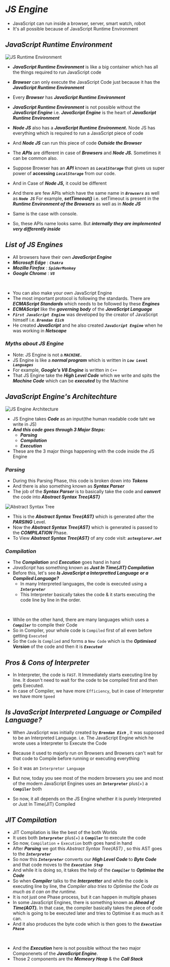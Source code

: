 # _JS Engine_
- JavaScript can run inside a browser, server, smart watch, robot
- It's all possible because of JavaScript Runtime Environment

## _JavaScript Runtime Environment_

![JS Runtime Environment](https://github.com/anupam-kumar-krishnan/Namaste-JavaScript/assets/69143883/04f66b20-732d-444c-9714-1e38cf5b35b8)


- **_JavaScript Runtime Environment_** is like a big container which has all the things required to run JavaScript code
- **_Browser_** can only execute the JavaScript Code just because it has the _**JavaScript Runtime Environment**_
- Every **_Browser_** has **_JavaScript Runtime Environment_**
- **_JavaScript Runtime Environment_** is not possible without the _**JavaScript Engine**_ i.e. **_JavaScript Engine_** is the heart of **_JavaScript Runtime Environment_** 

- **_Node JS_** also has a **_JavaScript Runtime Environment._** Node JS has everything which is required to run a JavaScript piece of code
- And _**Node JS**_ can run this piece of code **_Outside the Browser_**

- The **_APIs_** are different in case of **_Browsers_** and **_Node JS._** Sometimes it can be common also.
- Suppose Browser has an **_API_** known as **_`LocalStorage`_** that gives us super power of **accessing** **_`LocalStorage`_** from our code.
- And in Case of **_Node JS,_** it could be different
- And there are few APIs which have the same name in **_`Browsers`_** as well as **_`Node JS`_** For example, **_setTimeout()_** i.e. setTimeout is present in the **_Runtime Environment of the Browsers_** as well as in **_Node JS_**
- Same is the case with console. 
- So, these APIs name looks same. But _**internally they are implemented very differently inside**_

## _List of JS Engines_
- All browsers have their own **_JavaScript Engine_**
- **_Microsoft Edge_** : **_`Chakra`_**
- **_Mozilla Firefox_** : **_`SpiderMonkey`_**
- **_Google Chrome_** : **_`V8`_**
<br>

- You can also make your own JavaScript Engine
- The most important protocol is following the standards. There are **_ECMAScript Standards_** which needs to be followed by these **_Engines_**
- **_ECMAScript_** like the **_governing body_** of the **_JavaScript Language_**
- _**`First JavaScript Engine`**_ was developed by the creator of JavaScript himself i.e. **_`Brendan Eich`_**
- He created **_JavaScript_** and he also created _**`JavaScript Engine`**_ when he was working in _**Netscape**_

### _Myths about JS Engine_
- Note: JS Engine is not a **_`MACHINE.`_**
- JS Engine is like a _**normal program**_ which is written in **_`Low Level Languages`_**
- For example, **_Google's V8 Engine_** is written in `C++`
- That JS Engine take the _**High Level Code**_ which we write and spits the **_Machine Code_** which can be _**executed**_ by the Machine

## _JavaScript Engine's Architechture_

![JS Engine Architecture](https://github.com/anupam-kumar-krishnan/Namaste-JavaScript/assets/69143883/acad8b9e-dab8-401e-b047-59524a3c87e1)


- JS Engine takes _**Code**_ as an input(the human readable code taht we write in JS)
- _**And this code goes through 3 Major Steps:**_
  - **_Parsing_**
  - **_Compilation_**
  - **_Execution_**
- These are the 3 major things happening with the code inside the JS Engine

### _Parsing_
- During this Parsing Phase, this code is broken down into _**Tokens**_
- And there is also something known as **_Syntax Parser_**
- The job of the _**Syntax Parser**_ is to basically take the code and **_convert_** the code into **_Abstract Syntax Tree(AST)_**

![Abstract Syntax Tree](https://github.com/anupam-kumar-krishnan/Namaste-JavaScript/assets/69143883/a25a68f3-676d-49d2-9c45-c38cb7e126eb)

- This is the **_Abstract Syntax Tree(AST)_** which is generated after the **_PARSING_** Level.
- Now the **_Abstract Syntax Tree(AST)_** which is generated is passed to the **_COMPILATION_** Phase.
- To View  **_Abstract Syntax Tree(AST)_** of any code visit: **_`astexplorer.net`_**

### _Compilation_
- The **_Compilation_** and **_Execution_** goes hand in hand
- _JavaScript_ has something known as **_Just In Time(JIT) Compilation_** <br>
- Before this, let's see **_Is JavaScript a Interpretted Language or a Compiled Language?_**
  - In many Interpreted languages, the code is executed using a **_`Interpreter`_**
  - This Interpreter basically takes the code & it starts executing the code line by line in the order. 
<br>

- While on the other hand, there are many languages which uses a **_`Compiler`_** to compile their Code
- So in Compiler, your whole code is `Compiled` first of all even before getting `Executed`
- So the `Code` is `Complied` and forms a `New Code` which is the **_Optimised Version_** of the code and then it is **_`Executed`_**

## _Pros & Cons of Interpreter_
- In Interpreter, the code is `FAST`. It Immediately starts executing line by line. It doesn't need to wait for the code to be compiled first and then gets Executed.
- In case of Compiler, we have more `Efficiency`, but in case of Interpreter we have more `Speed`

## _Is JavaScript Interpreted Language or Compiled Language?_
- When JavaScript was initially created by **_`Brendan Eich`_** , it was supposed to be an Interpreted Language. i.e. The JavaScript Engine which he wrote uses a Interpreter to Execute the Code
- Because it used to majorly run on Browsers and Browsers can't wait for that code to Compile before running or executing everything
- So it was an `Interpretor Language`

- But now, today you see most of the modern browsers you see and most of the modern JavaScript Engines uses an **`Interpreter`** plus(+) a **`Compiler`** both
- So now, it all depends on the JS Engine whether it is purely Interpreted or Just In Time(JIT) Compiled

## _JIT Compilation_
- JIT Compilation is like the best of the both Worlds
- It uses both **`Interpreter`** plus(+) a **`Compiler`** to execute the code
- So now, `Compilation` + `Execution` both goes hand in hand
- After **_Parsing_** we got this _Abstract Syntax Tree(AST)_ , so this AST goes to the **_`Interpreter`_**
- So now this **_`Interpreter`_** converts our **_High Level Code_** to **_Byte Code_** and that code moves to the **_`Execution Step`_**
- And while it is doing so, it takes the help of the _**`Compiler`**_ to **_Optimise the Code_**
- So when **_Compiler_** talks to the **_Interpretter_** and while the code is executing line by line, the _Compiler also tries to Optimise the Code as much as it can on the runtime._
- It is not just one Phase process, but it can happen in multiple phases
- In some JavaScript Engines, there is something known as **_Ahead of Time(AOT)._** In that case, the compiler basically takes the piece of code which is going to be executed later and tries to Optimise it as much as it can.
- And it also produces the byte code which is then goes to the **_`Execution Phase`_**
<br>

- And the _**Execution**_ here is not possible without the two major Componenets of the **_JavaScript Engine_**.
- Those 2 components are the **_Memeory Heap_** & the **_Call Stack_**













































































